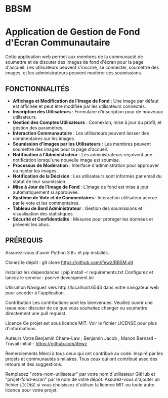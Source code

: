 # BBSM

# Application de Gestion de Fond d'Écran Communautaire

Cette application web permet aux membres de la communauté de soumettre et de discuter des images de fond d'écran pour la page d'accueil. Les utilisateurs peuvent s'inscrire, se connecter, soumettre des images, et les administrateurs peuvent modérer ces soumissions.

## FONCTIONNALITÉS

- **Affichage et Modification de l'Image de Fond** : Une image par défaut est affichée et peut être modifiée par les utilisateurs connectés.
- **Inscription des Utilisateurs** : Formulaire d'inscription pour de nouveaux utilisateurs.
- **Gestion des Comptes Utilisateurs** : Connexion, mise à jour du profil, et gestion des paramètres.
- **Interaction Communautaire** : Les utilisateurs peuvent laisser des commentaires sur les images.
- **Soumission d'Images par les Utilisateurs** : Les membres peuvent soumettre des images pour la page d'accueil.
- **Notification à l'Administrateur** : Les administrateurs reçoivent une notification lorsqu'une nouvelle image est soumise.
- **Processus de Modération** : Interface d'administration pour approuver ou rejeter les images.
- **Notification de la Décision** : Les utilisateurs sont informés par email du statut de leur soumission.
- **Mise à Jour de l'Image de Fond** : L'image de fond est mise à jour automatiquement si approuvée.
- **Système de Vote et de Commentaires** : Interaction utilisateur accrue par le vote et les commentaires.
- **Tableau de Bord Administrateur** : Gestion des soumissions et visualisation des statistiques.
- **Sécurité et Confidentialité** : Mesures pour protéger les données et prévenir les abus.

## PRÉREQUIS

Assurez-vous d'avoir Python 3.8+ et pip installés.

Clonez le dépôt :
git clone https://github.com/ifewz/BBSM.git

Installez les dépendances :
pip install -r requirements.txt
Configurez et lancez le serveur :
pserve development.ini

Utilisation
Naviguez vers http://localhost:6543 dans votre navigateur web pour accéder à l'application.

Contribution
Les contributions sont les bienvenues. Veuillez ouvrir une issue pour discuter de ce que vous souhaitez changer ou soumettre directement une pull request.

Licence
Ce projet est sous licence MIT. Voir le fichier LICENSE pour plus d'informations.

Auteurs
Votre Benjamin Chane-Law ; Benjamin Jacob ; Manon Bernard - Travail initial - https://github.com/ifewz

Remerciements
Merci à tous ceux qui ont contribué au code.
Inspiré par les projets et communautés similaires.
Tous ceux qui ont contribué avec des retours et des suggestions.

Remplacez "votre-nom-utilisateur" par votre nom d'utilisateur GitHub et "projet-fond-ecran" par le nom de votre dépôt. Assurez-vous d'ajouter un fichier `LICENSE` si vous choisissez d'utiliser la licence MIT ou toute autre licence pour votre projet.

